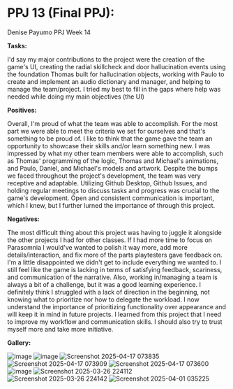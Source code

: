 # PPJ 13 (Final PPJ): 
Denise Payumo PPJ Week 14

**Tasks:**

I'd say my major contributions to the project were the creation of the game's UI, creating the radial skillcheck and door hallucination events using the foundation Thomas built for hallucination objects, working with Paulo to create and implement an audio dictionary and manager, and helping to manage the team/project. I tried my best to fill in the gaps where help was needed while doing my main objectives (the UI)

**Positives:**

Overall, I'm proud of what the team was able to accomplish. For the most part we were able to meet the criteria we set for ourselves and that's something to be proud of. I like to think that the game gave the team an opportunity to showcase their skills and/or learn something new. I was impressed by what my other team members were able to accomplish, such as Thomas' programming of the logic, Thomas and Michael's animations, and Paulo, Daniel, and Michael's models and artwork. 
Despite the bumps we faced throughout the project's development, the team was very receptive and adaptable.
Utilizing Github Desktop, Github Issues, and holding regular meetings to discuss tasks and progress was crucial to the game's development. Open and consistent communication is important, which I knew, but I further lurned the importance of through this project.

**Negatives:** 

The most difficult thing about this project was having to juggle it alongside the other projects I had for other classes. If I had more time to focus on Parasomnia I would've wanted to polish it way more, add more details/interaction, and fix more of the parts playtesters gave feedback on. I'm a little disappointed we didn't get to include everything we wanted to. I still feel like the game is lacking in terms of satisfying feedback, scariness, and communication of the narrative.
Also, working in/managing a team is always a bit of a challenge, but it was a good learning experience.
I definitely think I struggled with a lack of direction in the beginning, not knowing what to prioritize nor how to delegate the workload. I now understand the importance of prioritizing functionality over appearance and will keep it in mind in future projects. I learned from this project that I need to improve my workflow and communication skills. I should also try to trust myself more and take more initiative.


**Gallery:**

![image](https://github.com/user-attachments/assets/48e3e478-4f20-4d0c-a62d-3669f1a5bca5)
![image](https://github.com/user-attachments/assets/03e81b9f-adb8-431b-adda-8004c35b0a75)
![Screenshot 2025-04-17 073835](https://github.com/user-attachments/assets/96cce737-c3cf-4a47-aba5-a31c10091dc8)
![Screenshot 2025-04-17 073909](https://github.com/user-attachments/assets/7f9b3167-0054-4649-aefd-4934a9dd0fe4)
![Screenshot 2025-04-17 073600](https://github.com/user-attachments/assets/729d678e-cb59-416d-aeff-6b36a06d4c7a)
![image](https://github.com/user-attachments/assets/bf254da0-3817-4a23-a00b-5fd2b37bc5e6)
![Screenshot 2025-03-26 224112](https://github.com/user-attachments/assets/0e08f12c-6b8c-4af9-9b07-ee7fe9c41e5c)![Screenshot 2025-03-26 224142](https://github.com/user-attachments/assets/741364f4-1d62-4e80-9055-b958bdd79f04)
![Screenshot 2025-04-01 035225](https://github.com/user-attachments/assets/a792024a-c05d-4b95-b800-942da9f42dba)


